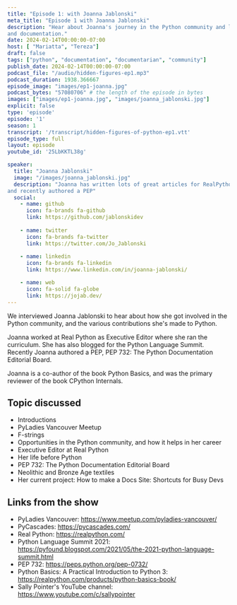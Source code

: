 ```yaml
---
title: "Episode 1: with Joanna Jablonski"
meta_title: "Episode 1 with Joanna Jablonski"
description: "Hear about Joanna's journey in the Python community and learn about her contributions to Python through developer education
and documentation."
date: 2024-02-14T00:00:00-07:00
host: [ "Mariatta", "Tereza"]
draft: false
tags: ["python", "documentation", "documentarian", "community"]
publish_date: 2024-02-14T00:00:00-07:00
podcast_file: "/audio/hidden-figures-ep1.mp3"
podcast_duration: 1938.366667
episode_image: "images/ep1-joanna.jpg"
podcast_bytes: "57080706" # the length of the episode in bytes
images: ["images/ep1-joanna.jpg", "images/joanna_jablonski.jpg"]
explicit: false 
type: 'episode'
episode: '1'
season: 1
transcript: '/transcript/hidden-figures-of-python-ep1.vtt'
episode_type: full
layout: episode
youtube_id: '25LbKKTL38g'

speaker:
  title: "Joanna Jablonski"
  image: "/images/joanna_jablonski.jpg"
  description: "Joanna has written lots of great articles for RealPython, blogged for the Python Language Summit,
and recently authored a PEP"
  social:
    - name: github
      icon: fa-brands fa-github
      link: https://github.com/jablonskidev
  
    - name: twitter
      icon: fa-brands fa-twitter
      link: https://twitter.com/Jo_Jablonski
  
    - name: linkedin
      icon: fa-brands fa-linkedin
      link: https://www.linkedin.com/in/joanna-jablonski/

    - name: web
      icon: fa-solid fa-globe
      link: https://jojab.dev/
---
```


We interviewed Joanna Jablonski to hear about how she got involved in the Python community, and the various contributions
she's made to Python.

Joanna worked at Real Python as Executive Editor where she ran the curriculum. She has also
blogged for the Python Language Summit. Recently Joanna authored a PEP, PEP 732: The Python Documentation Editorial
Board.

Joanna is a co-author of the book Python Basics, and was the primary reviewer of the book
CPython Internals.

## Topic discussed

- Introductions
- PyLadies Vancouver Meetup
- F-strings
- Opportunities in the Python community, and how it helps in her career
- Executive Editor at Real Python
- Her life before Python
- PEP 732: The Python Documentation Editorial Board
- Neolithic and Bronze Age textiles
- Her current project: How to make a Docs Site: Shortcuts for Busy Devs

## Links from the show

- PyLadies Vancouver: https://www.meetup.com/pyladies-vancouver/
- PyCascades: https://pycascades.com/
- Real Python: https://realpython.com/
- Python Language Summit 2021: https://pyfound.blogspot.com/2021/05/the-2021-python-language-summit.html
- PEP 732: https://peps.python.org/pep-0732/
- Python Basics: A Practical Introduction to Python 3: https://realpython.com/products/python-basics-book/
- Sally Pointer's YouTube channel: https://www.youtube.com/c/sallypointer
